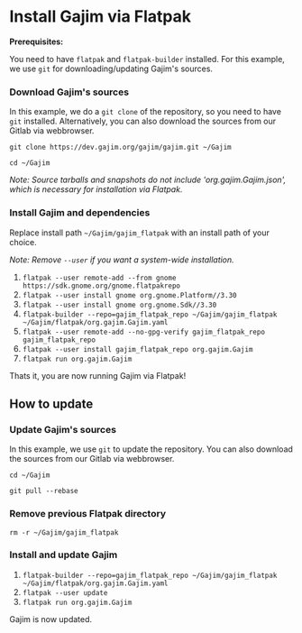 # Install Gajim via Flatpak

**Prerequisites:**

You need to have `flatpak` and `flatpak-builder` installed. For this example, we use `git` for downloading/updating Gajim's sources.


### Download Gajim's sources

In this example, we do a `git clone` of the repository, so you need to have `git` installed. Alternatively, you can also download the sources from our Gitlab via webbrowser.

`git clone https://dev.gajim.org/gajim/gajim.git ~/Gajim`

`cd ~/Gajim`

*Note: Source tarballs and snapshots do _not_ include 'org.gajim.Gajim.json', which is necessary for installation via Flatpak.*


### Install Gajim and dependencies

Replace install path `~/Gajim/gajim_flatpak` with an install path of your choice.

*Note: Remove `--user` if you want a system-wide installation.*

1. `flatpak --user remote-add --from gnome https://sdk.gnome.org/gnome.flatpakrepo`
2. `flatpak --user install gnome org.gnome.Platform//3.30`
3. `flatpak --user install gnome org.gnome.Sdk//3.30`
4. `flatpak-builder --repo=gajim_flatpak_repo ~/Gajim/gajim_flatpak ~/Gajim/flatpak/org.gajim.Gajim.yaml`
5. `flatpak --user remote-add --no-gpg-verify gajim_flatpak_repo gajim_flatpak_repo`
6. `flatpak --user install gajim_flatpak_repo org.gajim.Gajim`
7. `flatpak run org.gajim.Gajim`

Thats it, you are now running Gajim via Flatpak!


## How to update

### Update Gajim's sources

In this example, we use `git` to update the repository. You can also download the sources from our Gitlab via webbrowser.

`cd ~/Gajim`

`git pull --rebase`


### Remove previous Flatpak directory

`rm -r ~/Gajim/gajim_flatpak`


### Install and update Gajim

1. `flatpak-builder --repo=gajim_flatpak_repo ~/Gajim/gajim_flatpak ~/Gajim/flatpak/org.gajim.Gajim.yaml`
2. `flatpak --user update`
3. `flatpak run org.gajim.Gajim`

Gajim is now updated.
